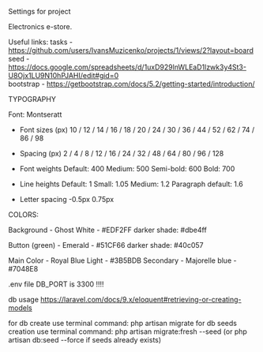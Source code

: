 Settings for project

Electronics e-store.


Useful links:
tasks - https://github.com/users/IvansMuzicenko/projects/1/views/2?layout=board <br>
seed - https://docs.google.com/spreadsheets/d/1uxD929lnWLEaD1lzwk3y4St3-U8Ojx1LU9N10hPJAHI/edit#gid=0 <br>
bootstrap - https://getbootstrap.com/docs/5.2/getting-started/introduction/ <br>


TYPOGRAPHY

Font: Montseratt

- Font sizes (px)
10 / 12 / 14 / 16 / 18 / 20 / 24 / 30 / 36 / 44 / 52 / 62 / 74 / 86 / 98

- Spacing (px)
2 / 4 / 8 / 12 / 16 / 24 / 32 / 48 / 64 / 80 / 96 / 128

- Font weights
Default: 400
Medium: 500
Semi-bold: 600
Bold: 700

- Line heights
Default: 1
Small: 1.05
Medium: 1.2
Paragraph default: 1.6

- Letter spacing
-0.5px
0.75px


COLORS:

Background - Ghost White - #EDF2FF
        darker shade: #dbe4ff

Button (green) - Emerald - #51CF66
        darker shade: #40c057  

Main Color - Royal Blue Light - #3B5BDB
Secondary - Majorelle blue -  #7048E8

.env file DB_PORT is 3300 !!!!

db usage https://laravel.com/docs/9.x/eloquent#retrieving-or-creating-models

for db create use terminal command: php artisan migrate
for db seeds creation use terminal command: php artisan migrate:fresh --seed (or php artisan db:seed --force   if seeds already exists)
